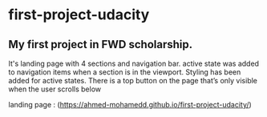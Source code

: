 # first-project-udacity
## My first project in FWD scholarship.
It's landing page with 4 sections and navigation bar.
active state was added to navigation items when a section is in the viewport.
Styling has been added for active states.
There is a  top button on the page that’s only visible when the user scrolls below 



landing page : (https://ahmed-mohamedd.github.io/first-project-udacity/)
